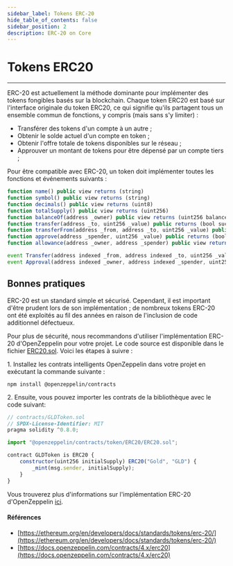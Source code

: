 ```yaml
---
sidebar_label: Tokens ERC-20
hide_table_of_contents: false
sidebar_position: 2
description: ERC-20 on Core
---
```


# Tokens ERC20

---

ERC-20 est actuellement la méthode dominante pour implémenter des tokens fongibles basés sur la blockchain. Chaque token ERC20 est basé sur l'interface originale du token ERC20, ce qui signifie qu'ils partagent tous un ensemble commun de fonctions, y compris (mais sans s'y limiter) :

- Transférer des tokens d'un compte à un autre ;
- Obtenir le solde actuel d'un compte en token ;
- Obtenir l'offre totale de tokens disponibles sur le réseau ;
- Approuver un montant de tokens pour être dépensé par un compte tiers ;

Pour être compatible avec ERC-20, un token doit implémenter toutes les fonctions et événements suivants :

```javascript
function name() public view returns (string)
function symbol() public view returns (string)
function decimals() public view returns (uint8)
function totalSupply() public view returns (uint256)
function balanceOf(address _owner) public view returns (uint256 balance)
function transfer(address _to, uint256 _value) public returns (bool success)
function transferFrom(address _from, address _to, uint256 _value) public returns (bool success)
function approve(address _spender, uint256 _value) public returns (bool success)
function allowance(address _owner, address _spender) public view returns (uint256 remaining)
```

```javascript
event Transfer(address indexed _from, address indexed _to, uint256 _value)
event Approval(address indexed _owner, address indexed _spender, uint256 _value)
```

## Bonnes pratiques

ERC-20 est un standard simple et sécurisé. Cependant, il est important d'être prudent lors de son implémentation ; de nombreux tokens ERC-20 ont été exploités au fil des années en raison de l'inclusion de code additionnel défectueux.

Pour plus de sécurité, nous recommandons d'utiliser l'implémentation ERC-20 d'OpenZeppelin pour votre projet. Le code source est disponible dans le fichier [ERC20.sol](https://github.com/OpenZeppelin/openzeppelin-contracts/blob/master/contracts/token/ERC20/ERC20.sol). Voici les étapes à suivre :

1\. Installez les contrats intelligents OpenZeppelin dans votre projet en exécutant la commande suivante :

`npm install @openzeppelin/contracts`

2\. Ensuite, vous pouvez importer les contrats de la bibliothèque avec le code suivant:

```javascript
// contracts/GLDToken.sol
// SPDX-License-Identifier: MIT
pragma solidity ^0.8.0;

import "@openzeppelin/contracts/token/ERC20/ERC20.sol";

contract GLDToken is ERC20 {
    constructor(uint256 initialSupply) ERC20("Gold", "GLD") {
        _mint(msg.sender, initialSupply);
    }
}
```

Vous trouverez plus d'informations sur l'implémentation ERC-20 d'OpenZeppelin [ici](https://docs.openzeppelin.com/contracts/4.x/erc20).

#### Références

- [https://ethereum.org/en/developers/docs/standards/tokens/erc-20/](https://ethereum.org/en/developers/docs/standards/tokens/erc-20/)
- [https://docs.openzeppelin.com/contracts/4.x/erc20](https://docs.openzeppelin.com/contracts/4.x/erc20)
